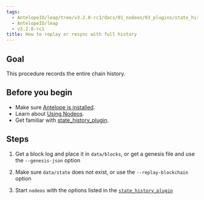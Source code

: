 ```yaml
---
tags:
  - AntelopeIO/leap/tree/v3.2.0-rc1/docs/01_nodeos/03_plugins/state_history_plugin/20_how-to-replay-or-resync-with-full-history.md
  - AntelopeIO/leap
  - v3.2.0-rc1
title: How to replay or resync with full history
---
```


## Goal

This procedure records the entire chain history.

## Before you begin

* Make sure [Antelope is installed](../../../00_install/index.md).
* Learn about [Using Nodeos](../../02_usage/index.md).
* Get familiar with [state_history_plugin](../../03_plugins/state_history_plugin/index.md).

## Steps

1. Get a block log and place it in `data/blocks`, or get a genesis file and use the `--genesis-json` option

2. Make sure `data/state` does not exist, or use the `--replay-blockchain` option

3. Start `nodeos` with the options listed in the [`state_history_plugin`](index.md)
